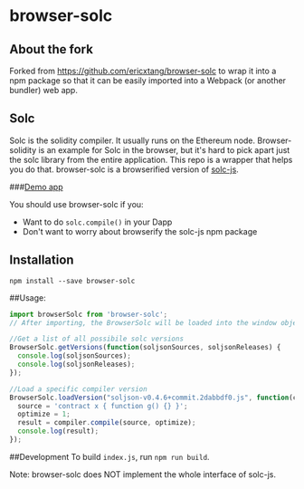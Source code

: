 # browser-solc

## About the fork

Forked from https://github.com/ericxtang/browser-solc to wrap it into a npm package so that it can be easily imported into a Webpack (or another bundler) web app.

## Solc

Solc is the solidity compiler.  It usually runs on the Ethereum node.  Browser-solidity is an example for Solc in the browser, but it's hard to pick apart just the solc library from the entire application.  This repo is a wrapper that helps you do that.  browser-solc is a browserified version of [solc-js](https://github.com/ethereum/solc-js).

###[Demo app](https://s3.amazonaws.com/browser-solc.dappbench.com/index.html)

You should use browser-solc if you:
* Want to do `solc.compile()` in your Dapp
* Don't want to worry about browserify the solc-js npm package

## Installation

`npm install --save browser-solc`

##Usage:

```javascript
import browserSolc from 'browser-solc';
// After importing, the BrowserSolc will be loaded into the window object. This is required as it was built with browserify.

//Get a list of all possibile solc versions
BrowserSolc.getVersions(function(soljsonSources, soljsonReleases) {
  console.log(soljsonSources);
  console.log(soljsonReleases);
});

//Load a specific compiler version
BrowserSolc.loadVersion("soljson-v0.4.6+commit.2dabbdf0.js", function(compiler) {
  source = 'contract x { function g() {} }';
  optimize = 1;
  result = compiler.compile(source, optimize);
  console.log(result);
});
```


##Development
To build `index.js`, run `npm run build`.

Note: browser-solc does NOT implement the whole interface of solc-js.
